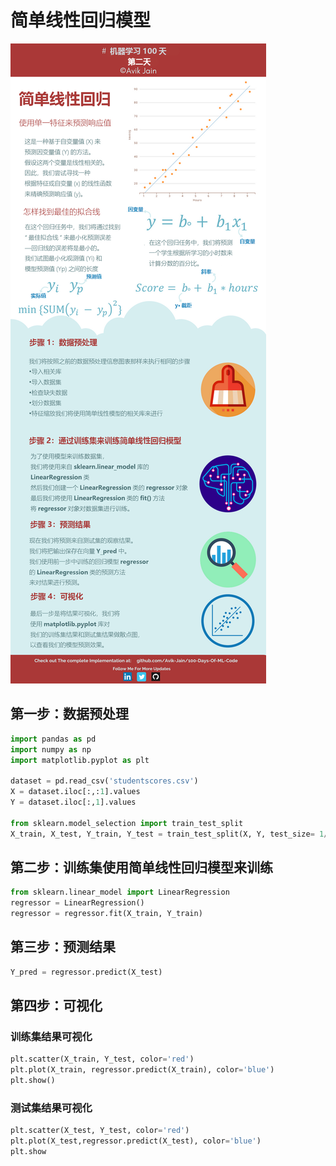 # 简单线性回归模型  
![Day_2](https://github.com/heytan/100-Days-Of-ML-Code/blob/master/Info-graphs/Day%202.jpg)
## 第一步：数据预处理  
```python
import pandas as pd 
import numpy as np 
import matplotlib.pyplot as plt

dataset = pd.read_csv('studentscores.csv')
X = dataset.iloc[:,:1].values
Y = dataset.iloc[:,1].values

from sklearn.model_selection import train_test_split
X_train, X_test, Y_train, Y_test = train_test_split(X, Y, test_size= 1/4, random_state = 0)

```
## 第二步：训练集使用简单线性回归模型来训练  
```python
from sklearn.linear_model import LinearRegression
regressor = LinearRegression()
regressor = regressor.fit(X_train, Y_train)
```
## 第三步：预测结果  
```python
Y_pred = regressor.predict(X_test)
```
## 第四步：可视化  
### 训练集结果可视化  
```python
plt.scatter(X_train, Y_test, color='red')
plt.plot(X_train, regressor.predict(X_train), color='blue')
plt.show()
```
### 测试集结果可视化  
```python
plt.scatter(X_test, Y_test, color='red')
plt.plot(X_test,regressor.predict(X_test), color='blue')
plt.show
```